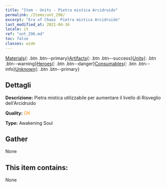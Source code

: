 ```yaml
---
title: "Item - Units - Pietra mistica Arcidruido"
permalink: /Items/unt_296/
excerpt: "Era of Chaos  Pietra mistica Arcidruido"
last_modified_at: 2021-04-16
locale: it
ref: "unt_296.md"
toc: false
classes: wide
---
```

 [Materials](/it/Items/){: .btn .btn--primary}[Artifacts](/it/Items/Artifacts/){: .btn .btn--success}[Units](/it/Items/Units/){: .btn .btn--warning}[Heroes](/it/Items/Heroes/){: .btn .btn--danger}[Consumables](/it/Items/Consumables/){: .btn .btn--info}[Unknown](/it/Items/Unknown/){: .btn .btn--primary}

## Dettagli
 **Descrizione:** Pietra mistica utilizzabile per aumentare il livello di Risveglio dell'Arcidruido

 **Quality:** <span style="color: #FF8C00">OK</span>

 **Type:** Awakening Soul

## Gather

  None

## This item contains:

  None

